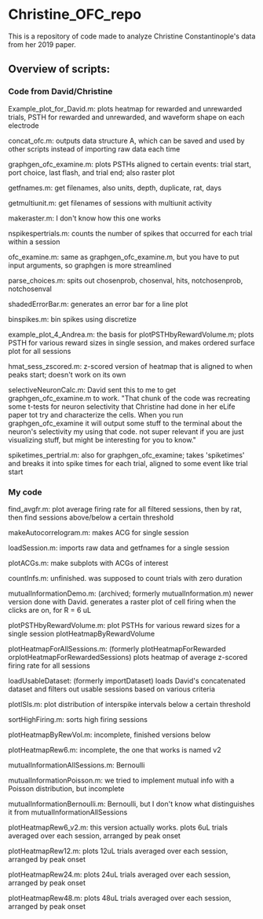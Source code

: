 # Christine_OFC_repo

This is a repository of code made to analyze Christine Constantinople's data from her 2019 paper.

## Overview of scripts:
### Code from David/Christine
Example_plot_for_David.m: plots heatmap for rewarded and unrewarded trials, PSTH for rewarded and unrewarded, and waveform shape on each electrode

concat_ofc.m: outputs data structure A, which can be saved and used by other scripts instead of importing raw data each time

graphgen_ofc_examine.m: plots PSTHs aligned to certain events: trial start, port choice, last flash, and trial end; also raster plot

getfnames.m: get filenames, also units, depth, duplicate, rat, days

getmultiunit.m: get filenames of sessions with multiunit activity

makeraster.m: I don't know how this one works

nspikespertrials.m: counts the number of spikes that occurred for each trial within a session

ofc_examine.m: same as graphgen_ofc_examine.m, but you have to put input arguments, so graphgen is more streamlined

parse_choices.m: spits out chosenprob, chosenval, hits, notchosenprob,  notchosenval

shadedErrorBar.m: generates an error bar for a line plot

binspikes.m: bin spikes using discretize

example_plot_4_Andrea.m: the basis for plotPSTHbyRewardVolume.m; plots PSTH for various reward sizes in single session, and makes ordered surface plot for all sessions

hmat_sess_zscored.m: z-scored version of heatmap that is aligned to when peaks start; doesn't work on its own

selectiveNeuronCalc.m: David sent this to me to get graphgen_ofc_examine.m to work. "That chunk of the code was recreating some t-tests for neuron selectivity that Christine had done in her eLife paper tot try and characterize the cells. When you run graphgen_ofc_examine it will output some stuff to the terminal about the neuron's selectivity my using that code. not super relevant if you are just visualizing stuff, but might be interesting for you to know."

spiketimes_pertrial.m: also for graphgen_ofc_examine; takes 'spiketimes' and breaks it into spike times for each trial, aligned to some event like trial start

### My code
find_avgfr.m: plot average firing rate for all filtered sessions, then by rat, then find sessions above/below a certain threshold

makeAutocorrelogram.m: makes ACG for single session

loadSession.m: imports raw data and getfnames for a single session

plotACGs.m: make subplots with ACGs of interest

countInfs.m: unfinished. was supposed to count trials with zero duration

mutualInformationDemo.m: (archived; formerly mutualInformation.m) newer version done with David. generates a raster plot of cell firing when the clicks are on, for R = 6 uL

plotPSTHbyRewardVolume.m: plot PSTHs for various reward sizes for a single session
plotHeatmapByRewardVolume

plotHeatmapForAllSessions.m: (formerly plotHeatmapForRewarded orplotHeatmapForRewardedSessions) plots heatmap of average z-scored firing rate for all sessions

loadUsableDataset: (formerly importDataset) loads David's concatenated dataset and filters out usable sessions based on various criteria

plotISIs.m: plot distribution of interspike intervals below a certain threshold

sortHighFiring.m: sorts high firing sessions

plotHeatmapByRewVol.m: incomplete, finished versions below

plotHeatmapRew6.m: incomplete, the one that works is named v2

mutualInformationAllSessions.m: Bernoulli

mutualInformationPoisson.m: we tried to implement mutual info with a Poisson distribution, but incomplete

mutualInformationBernoulli.m: Bernoulli, but I don't know what distinguishes it from mutualInformationAllSessions

plotHeatmapRew6_v2.m: this version actually works. plots 6uL trials averaged over each session, arranged by peak onset

plotHeatmapRew12.m: plots 12uL trials averaged over each session, arranged by peak onset

plotHeatmapRew24.m: plots 24uL trials averaged over each session, arranged by peak onset

plotHeatmapRew48.m: plots 48uL trials averaged over each session, arranged by peak onset
